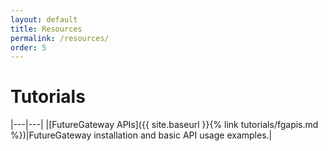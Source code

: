 ```yaml
---
layout: default
title: Resources
permalink: /resources/
order: 5
---
```


# Tutorials

|---|---|
|[FutureGateway APIs]({{ site.baseurl }}{% link tutorials/fgapis.md %})|FutureGateway installation and basic API usage examples.|


[INFN]: https://www.infn.it
[INFNCT]: https://www.ct.infn.it
[INDIGO-DC]: https://www.indigo-datacloud.eu
[EOSC-HUB]: https://www.eosc-hub.eu
[FGF]: https://github.com/FutureGatewayFramework
[FG]: https://github.com/indigo-dc/fgDocumentation
[INVENIORDMPM]: https://indico.cern.ch/event/854421/page/18559-general-information
[INFNOAR]: https://www.openaccessrepository.it
